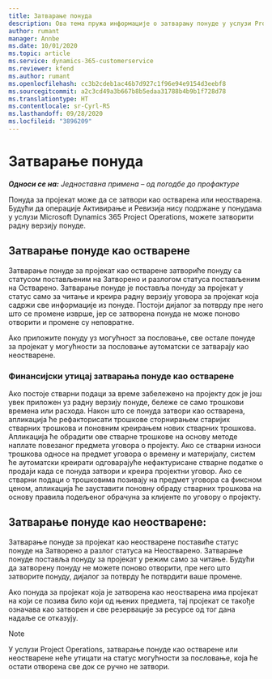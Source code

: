 ```yaml
---
title: Затварање понуда
description: Ова тема пружа информације о затварању понуде у услузи Project Operations.
author: rumant
manager: Annbe
ms.date: 10/01/2020
ms.topic: article
ms.service: dynamics-365-customerservice
ms.reviewer: kfend
ms.author: rumant
ms.openlocfilehash: cc3b2cdeb1ac46b7d927c1f96e94e9154d3eebf8
ms.sourcegitcommit: a2c3cd49a3b667b8b5edaa31788b4b9b1f728d78
ms.translationtype: HT
ms.contentlocale: sr-Cyrl-RS
ms.lasthandoff: 09/28/2020
ms.locfileid: "3896209"
---
```

# <a name="close-quotes"></a>Затварање понуда 

_**Односи се на:** Једноставна примена – од погодбе до профактуре_

Понуда за пројекат може да се затвори као остварена или неостварена. Будући да операције Активирање и Ревизија нису подржане у понудама у услузи Microsoft Dynamics 365 Project Operations, можете затворити радну верзију понуде.

## <a name="close-a-quote-as-won"></a>Затварање понуде као остварене

Затварање понуде за пројекат као остварене затвориће понуду са статусом постављеним на Затворено и разлогом статуса постављеним на Остварено. Затварање понуде је поставља понуду за пројекат у статус само за читање и креира радну верзију уговора за пројекат која садржи све информације из понуде. Постоји дијалог за потврду пре него што се промене изврше, јер се затворена понуда не може поново отворити и промене су неповратне.

Ако приложите понуду уз могућност за пословање, све остале понуде за пројекат у могућности за пословање аутоматски се затварају као неостварене.

### <a name="financial-impact-of-closing-a-quote-as-won"></a>Финансијски утицај затварања понуде као остварене

Ако постоје стварни подаци за време забележено на пројекту док је још увек приложен уз радну верзију понуде, бележе се само трошкови времена или расхода. Након што се понуда затвори као остварена, апликација ће рефакторисати трошкове сторнирањем старијих стварних трошкова и поновним креирањем нових стварних трошкова. Апликација ће обрадити ове стварне трошкове на основу методе наплате повезаног предмета уговора о пројекту. Ако се стварни износи трошкова односе на предмет уговора о времену и материјалу, систем ће аутоматски креирати одговарајуће нефактурисане стварне податке о продаји када се понуда затвори и креира пројектни уговор. Ако се стварни подаци о трошковима позивају на предмет уговора са фиксном ценом, апликација ће зауставити поновну обраду стварних трошкова на основу правила подељеног обрачуна за клијенте по уговору о пројекту.

## <a name="closing-a-quote-as-lost"></a>Затварање понуде као неостварене:

Затварање понуде за пројекат као неостварене поставиће статус понуде на Затворено а разлог статуса на Неостварено. Затварање понуде поставља понуду за пројекат у режим само за читање. Будући да затворену понуду не можете поново отворити, пре него што затворите понуду, дијалог за потврду ће потврдити ваше промене.

Ако понуда за пројекат која је затворена као неостварена има пројекат на који се позива било који од њених предмета, тај пројекат се такође означава као затворен и све резервације за ресурсе од тог дана надаље се отказују.

> [!NOTE]
> У услузи Project Operations, затварање понуде као остварене или неостварене неће утицати на статус могућности за пословање, која ће остати отворена све док се ручно не затвори.

